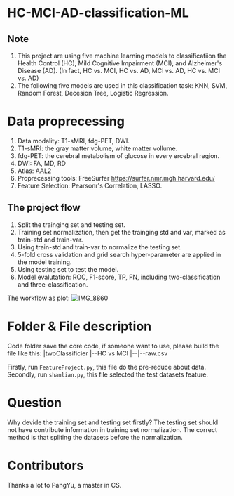 # HC-MCI-AD-classification-ML
## Note
1. This project are using five machine learning models to classificatiion the Health Control (HC), Mild Cognitive Impairment (MCI), and Alzheimer's Disease (AD). (In fact, HC vs. MCI, HC vs. AD, MCI vs. AD, HC vs. MCI vs. AD)
2. The following five models are used in this classification task: KNN, SVM, Random Forest, Decesion Tree, Logistic Regression.

# Data proprecessing
1. Data modality: T1-sMRI, fdg-PET, DWI.
2. T1-sMRI: the gray matter volume, white matter vollume.
3. fdg-PET: the cerebral metabolism of glucose in every ercebral region.
4. DWI: FA, MD, RD
5. Atlas: AAL2
6. Proprecessing tools: FreeSurfer https://surfer.nmr.mgh.harvard.edu/
7. Feature Selection: Pearsonr's Correlation, LASSO.

## The project flow
1. Split the trainging set and testing set.
2. Training set normalization, then get the trainging std and var, marked as train-std and train-var.
3. Using train-std and train-var to normalize the testing set.
4. 5-fold cross validation and grid search hyper-parameter are applied in the model training. 
5. Using testing set to test the model.
6. Model evalutation: ROC, F1-score, TP, FN, including two-classification and three-classification.

The workflow as plot:
![IMG_8860](https://user-images.githubusercontent.com/34188169/163707021-241ac552-fa61-4dc4-87f2-e9bf13693adc.JPG)


# Folder & File description
Code folder save the core code, if someone want to use, please build the file like this:
|twoClassificier
|--HC vs MCI
|--|--raw.csv

Firstly, run `FeatureProject.py`, this file do the pre-reduce about data.
Secondly, run `shanlian.py`, this file selected the test datasets feature.

# Question
Why devide the training set and testing set firstly?
The testing set should not have contribute information in training set normalization. The correct method is that spliting the datasets before the normalization.
# Contributors
Thanks a lot to PangYu, a master in CS.
